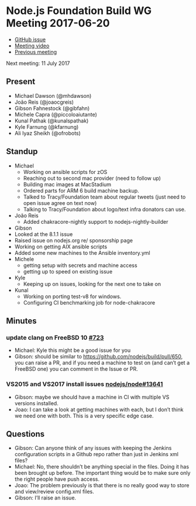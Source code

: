 # Node.js Foundation Build WG Meeting 2017-06-20

- [GitHub issue](https://github.com/nodejs/build/issues/766)
- [Meeting video](https://www.youtube.com/watch?v=8B_XgEvIQt8)
- [Previous meeting](https://github.com/nodejs/build/issues/737)

Next meeting: 11 July 2017

## Present
* Michael Dawson (@mhdawson)
* João Reis (@joaocgreis)
* Gibson Fahnestock (@gibfahn)
* Michele Capra (@piccoloaiutante)
* Kunal Pathak (@kunalspathak)
* Kyle Farnung (@kfarnung)
* Ali Iyaz Sheikh (@ofrobots)

## Standup
* Michael
   * Working on ansible scripts for zOS
   * Reaching out to second mac provider (need to follow up)
   * Building mac images at MacStadium
   * Ordered parts for ARM 6 build machine backup.
   * Talked to Tracy/Foundation team about regular tweets (just need to open issue agree on text now)
   * Talking to Tracy/Foundation about logo/text infra donators can use.
* João Reis
  * Added chakracore-nightly support to nodejs-nightly-builder
* Gibson
 * Looked at the 8.1.1 issue
 * Raised issue on nodejs.org re/ sponsorship page
 * Working on getting AIX ansible scripts
 * Added some new machines to the Ansible inventory.yml
* Michele
  * getting setup with secrets and machine access
  * getting up to speed on existing issue
* Kyle
  * Keeping up on issues, looking for the next one to take on
* Kunal
  * Working on porting test-v8 for windows.
  * Configuring CI benchmarking job for node-chakracore

## Minutes

### update clang on FreeBSD 10 [#723](https://github.com/nodejs/build/issues/723)

- Michael: Kyle this might be a good issue for you
- Gibson: should be similar to  https://github.com/nodejs/build/pull/650, you can raise a PR, and if you need a machine to test on (and can’t get a FreeBSD one) you can comment in the Issue or PR.

### VS2015 and VS2017 install issues [nodejs/node#13641](https://github.com/nodejs/node/issues/13641)

- Gibson: maybe we should have a machine in CI with multiple VS versions installed.
- Joao: I can take a look at getting machines with each, but I don’t think we need one with both. This is a very specific edge case.

## Questions

- Gibson: Can anyone think of any issues with keeping the Jenkins configuration scripts in a Github repo rather than just in Jenkins xml files?
- Michael: No, there shouldn’t be anything special in the files. Doing it has been brought up before. The important thing would be to make sure only the right people have push access.
- Joao: The problem previously is that there is no really good way to store and view/review config.xml files.
- Gibson: I’ll raise an issue.
